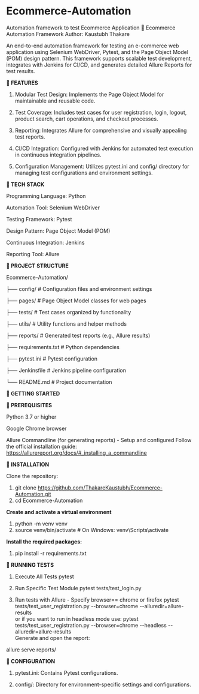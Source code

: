# Ecommerce-Automation
Automation framework to test Ecommerce Application
🛒 Ecommerce Automation Framework
Author: Kaustubh Thakare

An end-to-end automation framework for testing an e-commerce web application using Selenium WebDriver, Pytest, and the Page Object Model (POM) design pattern. This framework supports scalable test development, integrates with Jenkins for CI/CD, and generates detailed Allure Reports for test results.


**📌 FEATURES**

1. Modular Test Design: Implements the Page Object Model for maintainable and reusable code.

2. Test Coverage: Includes test cases for user registration, login, logout, product search, cart operations, and checkout processes.

3. Reporting: Integrates Allure for comprehensive and visually appealing test reports.

4. CI/CD Integration: Configured with Jenkins for automated test execution in continuous integration pipelines.

5. Configuration Management: Utilizes pytest.ini and config/ directory for managing test configurations and environment settings.


**📌 TECH STACK**

Programming Language: Python

Automation Tool: Selenium WebDriver

Testing Framework: Pytest

Design Pattern: Page Object Model (POM)

Continuous Integration: Jenkins

Reporting Tool: Allure

**📌 PROJECT STRUCTURE**

Ecommerce-Automation/

├── config/             # Configuration files and environment settings

├── pages/              # Page Object Model classes for web pages

├── tests/              # Test cases organized by functionality

├── utils/              # Utility functions and helper methods

├── reports/            # Generated test reports (e.g., Allure results)

├── requirements.txt    # Python dependencies

├── pytest.ini          # Pytest configuration

├── Jenkinsfile         # Jenkins pipeline configuration

└── README.md           # Project documentation



**🚀 GETTING STARTED**

**📌 PREREQUISITES**

Python 3.7 or higher

Google Chrome browser

Allure Commandline (for generating reports) - Setup and configured
Follow the official installation guide: https://allurereport.org/docs/#_installing_a_commandline


**📌 INSTALLATION**

Clone the repository:
1. git clone https://github.com/ThakareKaustubh/Ecommerce-Automation.git
2. cd Ecommerce-Automation

**Create and activate a virtual environment**
1. python -m venv venv
2. source venv/bin/activate  # On Windows: venv\Scripts\activate

**Install the required packages:**
1. pip install -r requirements.txt



**📌 RUNNING TESTS**
1. Execute All Tests
pytest

2. Run Specific Test Module
pytest tests/test_login.py

3. Run tests with Allure - Specify browser== chrome or firefox 
 pytest tests/test_user_registration.py --browser=chrome --alluredir=allure-results  
or if you want to run in headless mode use:
 pytest tests/test_user_registration.py --browser=chrome --headless --alluredir=allure-results  
Generate and open the report:

allure serve reports/




**📌 CONFIGURATION**
1. pytest.ini: Contains Pytest configurations.

2. config/: Directory for environment-specific settings and configurations.